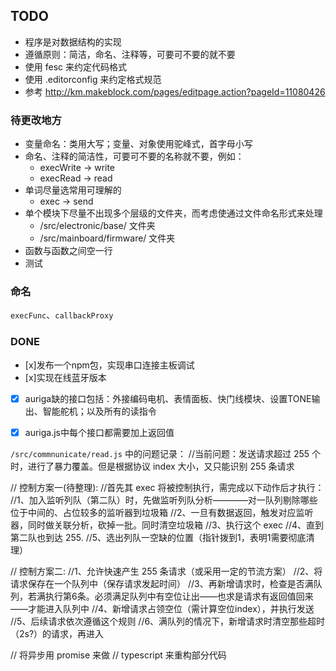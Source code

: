 ## TODO
- 程序是对数据结构的实现
- 遵循原则：简洁，命名、注释等，可要可不要的就不要
- 使用 fesc 来约定代码格式
- 使用 .editorconfig 来约定格式规范
- 参考 http://km.makeblock.com/pages/editpage.action?pageId=11080426

### 待更改地方
- 变量命名：类用大写；变量、对象使用驼峰式，首字母小写
- 命名、注释的简洁性，可要可不要的名称就不要，例如：
  - execWrite -> write
  - execRead -> read
- 单词尽量选常用可理解的
  - exec -> send
- 单个模块下尽量不出现多个层级的文件夹，而考虑使通过文件命名形式来处理
  - /src/electronic/base/ 文件夹
  - /src/mainboard/firmware/ 文件夹
- 函数与函数之间空一行
- 测试

### 命名
`execFunc`、`callbackProxy`


### DONE
- [x]发布一个npm包，实现串口连接主板调试
- [x]实现在线蓝牙版本
- [x] auriga缺的接口包括：外接编码电机、表情面板、快门线模块、设置TONE输出、智能舵机；以及所有的读指令
- [x] auriga.js中每个接口都需要加上返回值


`/src/commnunicate/read.js` 中的问题记录：
//当前问题：发送请求超过 255 个时，进行了暴力覆盖。但是根据协议 index 大小，又只能识别 255 条请求

// 控制方案一(待整理):
//首先其 exec 将被控制执行，需完成以下动作后才执行：
//1、加入监听列队（第二队）时，先做监听列队分析————对一队列剔除哪些位于中间的、占位较多的监听器到垃圾箱
//2、一旦有数据返回，触发对应监听器，同时做关联分析，砍掉一批。同时清空垃圾箱
//3、执行这个 exec
//4、直到第二队也到达 255.
//5、选出列队一空缺的位置（指针拨到1，表明1需要彻底清理）

// 控制方案二:
//1、允许快速产生 255 条请求（或采用一定的节流方案）
//2、将请求保存在一个队列中（保存请求发起时间）
//3、再新增请求时，检查是否满队列，若满执行第6条。必须满足队列中有空位让出——也求是请求有返回值回来——才能进入队列中
//4、新增请求占领空位（需计算空位index），并执行发送
//5、后续请求依次遵循这个规则
//6、满队列的情况下，新增请求时清空那些超时（2s?）的请求，再进入

// 将异步用 promise 来做
// typescript 来重构部分代码


